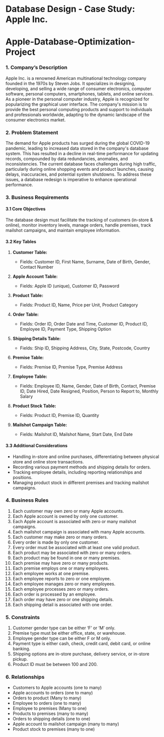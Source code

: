 # Database Design - Case Study: Apple Inc.

# Apple-Database-Optimization-Project

### 1. Company’s Description

Apple Inc. is a renowned American multinational technology company founded in the 1970s by Steven Jobs. It specializes in designing, developing, and selling a wide range of consumer electronics, computer software, personal computers, smartphones, tablets, and online services. As a pioneer in the personal computer industry, Apple is recognized for popularizing the graphical user interface. The company's mission is to provide the best personal computing products and support to individuals and professionals worldwide, adapting to the dynamic landscape of the consumer electronics market.

### 2. Problem Statement

The demand for Apple products has surged during the global COVID-19 pandemic, leading to increased data stored in the company's database system. This has resulted in a decline in real-time performance for updating records, compounded by data redundancies, anomalies, and inconsistencies. The current database faces challenges during high traffic, particularly during online shopping events and product launches, causing delays, inaccuracies, and potential system shutdowns. To address these issues, a database redesign is imperative to enhance operational performance.

### 3. Business Requirements

#### 3.1 Core Objectives

The database design must facilitate the tracking of customers (in-store & online), monitor inventory levels, manage orders, handle premises, track mailshot campaigns, and maintain employee information.

#### 3.2 Key Tables

1. **Customer Table:**
   - Fields: Customer ID, First Name, Surname, Date of Birth, Gender, Contact Number

2. **Apple Account Table:**
   - Fields: Apple ID (unique), Customer ID, Password

3. **Product Table:**
   - Fields: Product ID, Name, Price per Unit, Product Category

4. **Order Table:**
   - Fields: Order ID, Order Date and Time, Customer ID, Product ID, Employee ID, Payment Type, Shipping Option

5. **Shipping Details Table:**
   - Fields: Ship ID, Shipping Address, City, State, Postcode, Country

6. **Premise Table:**
   - Fields: Premise ID, Premise Type, Premise Address

7. **Employee Table:**
   - Fields: Employee ID, Name, Gender, Date of Birth, Contact, Premise ID, Date Hired, Date Resigned, Position, Person to Report to, Monthly Salary

8. **Product Stock Table:**
   - Fields: Product ID, Premise ID, Quantity

9. **Mailshot Campaign Table:**
   - Fields: Mailshot ID, Mailshot Name, Start Date, End Date

#### 3.3 Additional Considerations

- Handling in-store and online purchases, differentiating between physical store and online store transactions.
- Recording various payment methods and shipping details for orders.
- Tracking employee details, including reporting relationships and positions.
- Managing product stock in different premises and tracking mailshot campaigns.

### 4. Business Rules

1. Each customer may own zero or many Apple accounts.
2. Each Apple account is owned by only one customer.
3. Each Apple account is associated with zero or many mailshot campaigns.
4. Each mailshot campaign is associated with many Apple accounts.
5. Each customer may make zero or many orders.
6. Every order is made by only one customer.
7. Every order must be associated with at least one valid product.
8. Each product may be associated with zero or many orders.
9. Each product may be found in one or many premises.
10. Each premise may have zero or many products.
11. Each premise employs one or many employees.
12. Each employee works at one premise.
13. Each employee reports to zero or one employee.
14. Each employee manages zero or many employees.
15. Each employee processes zero or many orders.
16. Each order is processed by an employee.
17. Each order may have zero or one shipping details.
18. Each shipping detail is associated with one order.

### 5. Constraints
1. Customer gender type can be either ‘F’ or ‘M’ only.
2. Premise type must be either office, state, or warehouse.
3. Employee gender type can be either F or M only.
4. Payment type is either cash, check, credit card, debit card, or online banking.
5. Shipping options are in-store purchase, delivery service, or in-store pickup.
6. Product ID must be between 100 and 200.

### 6. Relationships
- Customers to Apple accounts (one to many)
- Apple accounts to orders (one to many)
- Orders to product (Many to many)
- Employee to orders (one to many)
- Employee to premises (Many to one)
- Products to premises (many to many)
- Orders to shipping details (one to one)
- Apple account to mailshot campaign (many to many)
- Product stock to premises (many to one)
